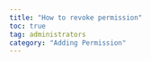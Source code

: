 ```yaml
---
title: "How to revoke permission"
toc: true
tag: administrators
category: "Adding Permission"
---
```

